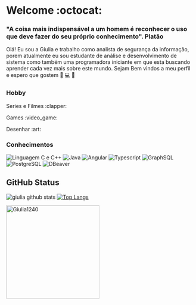 
# Welcome :octocat:



 ### "A coisa mais indispensável a um homem é reconhecer o uso que deve fazer do seu próprio conhecimento". Platão 

 Olá! Eu sou a Giulia e trabalho como analista de segurança da informação, porem atualmente eu sou estudante de análise e desenvolvimento de sistema como também uma programadora iniciante em que esta buscando aprender cada vez mais sobre este mundo. Sejam Bem vindos a meu perfil e espero que gostem :black_heart: :computer: :black_heart:
 </div>
 
  ### Hobby
 
 <p>Series e Filmes :clapper:</p>
 <p>Games  :video_game:</p>
 <p>Desenhar :art:</p>

### Conhecimentos
![Linguagem C e C++](https://img.shields.io/badge/-C%20e%20C%2B%2B-blue)
![Java](https://img.shields.io/badge/-Java-orange)
![Angular](https://img.shields.io/badge/-Angular-red)
![Typescript](https://img.shields.io/badge/-Typescript-purple)
![GraphSQL](https://img.shields.io/badge/-GraphSQL-pink)
![PostgreSQL](https://img.shields.io/badge/-PostgreSQL-brightgreen)
![DBeaver](https://img.shields.io/badge/-DBeaver-yellowgreen)

## GitHub Status
 ![giulia github stats](https://github-readme-stats.vercel.app/api?username=Giulia1240&show_icons=true&theme=nightowl)
 [![Top Langs](https://github-readme-stats.vercel.app/api/top-langs/?username=Giulia1240&layout=compact&theme=nightowl)](https://github.com/Giulia1240/github-readme-stats)


 
 <div><img  height="250" width="250" src="https://www.inventateq.com/assets/python/small.gif" alt="Giulia1240" />

 
